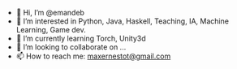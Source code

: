- 👋 Hi, I’m @emandeb
- 👀 I’m interested in Python, Java, Haskell, Teaching, IA, Machine Learning, Game dev.
- 🌱 I’m currently learning Torch, Unity3d
- 💞️ I’m looking to collaborate on ...
- 📫 How to reach me: maxernestot@gmail.com

<!---
emandeb/emandeb is a ✨ special ✨ repository because its `README.md` (this file) appears on your GitHub profile.
You can click the Preview link to take a look at your changes.
--->
